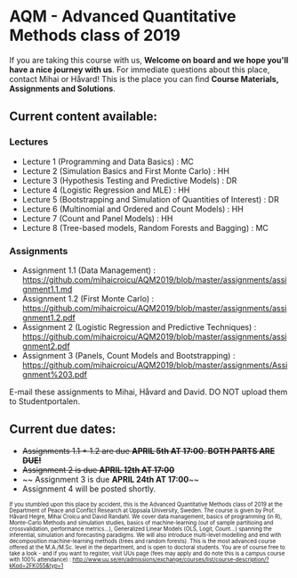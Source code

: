 # AQM - Advanced Quantitative Methods class of 2019

If you are taking this course with us, **Welcome on board and we hope you'll have a nice journey with us**. For immediate questions about this place, contact Mihai or Håvard! This is the place you can find **Course Materials, Assignments and Solutions**.

## Current content available:

### Lectures
- Lecture 1 (Programming and Data Basics) : MC
- Lecture 2 (Simulation Basics and First Monte Carlo) : HH
- Lecture 3 (Hypothesis Testing and Predictive Models) : DR
- Lecture 4 (Logistic Regression and MLE) : HH
- Lecture 5 (Bootstrapping and Simulation of Quantities of Interest) : DR
- Lecture 6 (Multinomial and Ordered and Count Models) : HH 
- Lecture 7 (Count and Panel Models) : HH
- Lecture 8 (Tree-based models, Random Forests and Bagging) : MC

### Assignments
- Assignment 1.1 (Data Management) : https://github.com/mihaicroicu/AQM2019/blob/master/assignments/assignment1.1.md
- Assignment 1.2 (First Monte Carlo) : https://github.com/mihaicroicu/AQM2019/blob/master/assignments/assignment1.2.pdf
- Assignment 2 (Logistic Regression and Predictive Techniques) : https://github.com/mihaicroicu/AQM2019/blob/master/assignments/assignment2.pdf
- Assignment 3 (Panels, Count Models and Bootstrapping) : https://github.com/mihaicroicu/AQM2019/blob/master/assignments/Assignment%203.pdf

E-mail these assignments to Mihai, Håvard and David. DO NOT upload them to Studentportalen.

## Current due dates:
- ~~Assignments 1.1 + 1.2 are due **APRIL 5th AT 17:00**. **BOTH PARTS ARE DUE!**~~
- ~~Assignment 2 is due **APRIL 12th AT 17:00**~~
- ~~ Assignment 3 is due **APRIL 24th AT 17:00**~~
- Assignment 4 will be posted shortly.



 <sub><sup> If you stumbled upon this place by accident, this is the Advanced Quantitative Methods class of 2019 at the Department of Peace and Conflict Research at Uppsala University, Sweden. The course is given by Prof. Håvard Hegre, Mihai Croicu and David Randahl. We cover data management, basics of programming (in R), Monte-Carlo Methods and simulation studies, basics of machine-learning (out of sample partitioing and crossvalidation, performance metrics...), Generalized Linear Models (OLS, Logit, Count...) spanning the inferential, simulation and forecasting paradigms. We will also introduce multi-level modelling and end with decomposition machine-learning methods (trees and random forests). This is the most advanced course offered at the M.A./M.Sc. level in the department, and is open to doctoral students. You are of course free to take a look - and if you want to register, visit UUs page (fees may apply and do note this is a campus course with 100% attendance) : http://www.uu.se/en/admissions/exchange/courses/list/course-description/?kKod=2FK055&typ=1  <sub><sup>
